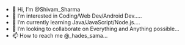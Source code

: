 - 👋 Hi, I’m @Shivam_Sharma
- 👀 I’m interested in Coding/Web Dev/Android Dev.....
- 🌱 I’m currently learning Java/JavaScript/Node.js....
- 💞️ I’m looking to collaborate on Everything and Anything possible...
- 📫 How to reach me @_hades_sama...

<!---
Ayanokouji2/Ayanokouji2 is a ✨ special ✨ repository because its `README.md` (this file) appears on your GitHub profile.
You can click the Preview link to take a look at your changes.
--->
